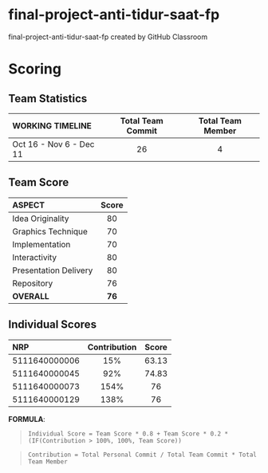 # final-project-anti-tidur-saat-fp
final-project-anti-tidur-saat-fp created by GitHub Classroom

# Scoring

## Team Statistics
| WORKING TIMELINE | Total Team Commit | Total Team Member |
| :--------------- | :---------------: | :---------------: |
| Oct 16 - Nov 6 - Dec 11 | 26                | 4                 |

## Team Score
| ASPECT                | Score     |
| :-------------------- | :-------: |
| Idea Originality      | 80        |
| Graphics Technique    | 70        |
| Implementation        | 70        |
| Interactivity         | 80        |
| Presentation Delivery | 80        |
| Repository            | 76        |
| **OVERALL**           | **76**    |

## Individual Scores
| NRP           | Contribution | Score |
| :------------ | :----------: | :---: |
| 5111640000006 | 15%          | 63.13 |
| 5111640000045 | 92%          | 74.83 |
| 5111640000073 | 154%         | 76    |
| 5111640000129 | 138%         | 76    |

**FORMULA**: 
> `Individual Score = Team Score * 0.8 + Team Score * 0.2 * (IF(Contribution > 100%, 100%, Team Score))`

> `Contribution = Total Personal Commit / Total Team Commit * Total Team Member`